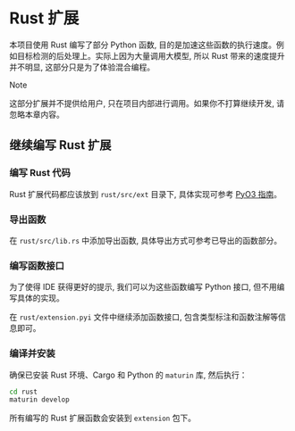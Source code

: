 # Rust 扩展

<ArticleMetadata/>

本项目使用 Rust 编写了部分 Python 函数, 目的是加速这些函数的执行速度。例如目标检测的后处理上。实际上因为大量调用大模型, 所以 Rust 带来的速度提升并不明显, 这部分只是为了体验混合编程。

> [!NOTE]
> 这部分扩展并不提供给用户, 只在项目内部进行调用。如果你不打算继续开发, 请忽略本章内容。

## 继续编写 Rust 扩展

### 编写 Rust 代码

Rust 扩展代码都应该放到 `rust/src/ext` 目录下, 具体实现可参考 [PyO3 指南](https://pyo3.rs/v0.15.1/)。

### 导出函数

在 `rust/src/lib.rs` 中添加导出函数, 具体导出方式可参考已导出的函数部分。

### 编写函数接口

为了使得 IDE 获得更好的提示, 我们可以为这些函数编写 Python 接口, 但不用编写具体的实现。

在 `rust/extension.pyi` 文件中继续添加函数接口, 包含类型标注和函数注解等信息即可。

### 编译并安装

确保已安装 Rust 环境、Cargo 和 Python 的 `maturin` 库, 然后执行：

```bash
cd rust
maturin develop
```

所有编写的 Rust 扩展函数会安装到 `extension` 包下。